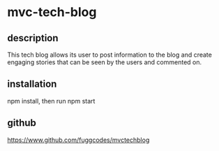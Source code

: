 # mvc-tech-blog

## description

This tech blog allows its user to post information to the blog and create engaging stories that can be seen by the users and commented on.

## installation

npm install, then run npm start

## github

https://www.github.com/fuggcodes/mvctechblog 